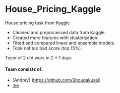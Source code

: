 # House_Pricing_Kaggle
House pricing task from Kaggle

- Cleaned and preprocessed data from Kaggle.
- Created more features with clusterization.
- Fitted and compared linear and ensemble models.
- Took not too bad score (top 15%).

Team of 2 did work in 2 + 1 days.

#### Team consists of:
- [Andrey] (https://github.com/Shougakusei)
- [me](https://github.com/SSanchay)

 

